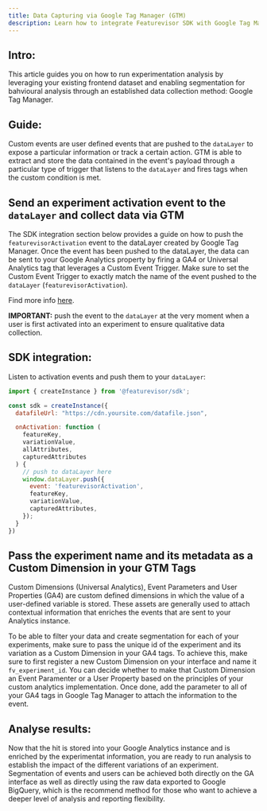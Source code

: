 ```yaml
---
title: Data Capturing via Google Tag Manager (GTM)
description: Learn how to integrate Featurevisor SDK with Google Tag Manager {% .lead %}
---
```

## Intro:

This article guides you on how to run experimentation analysis by leveraging your existing frontend dataset and enabling segmentation for bahvioural analysis through an established data collection method: Google Tag Manager. 

## Guide:

Custom events are user defined events that are pushed to the `dataLayer` to expose a particular information or track a certain action. GTM is able to extract and store the data contained in the event's payload through a particular type of trigger that listens to the `dataLayer` and fires tags when the custom condition is met.

## Send an experiment activation event to the `dataLayer` and collect data via GTM

The SDK integration section below provides a guide on how to push the `featurevisorActivation` event to the dataLayer created by Google Tag Manager. Once the event has been pushed to the dataLayer, the data can be sent to your Google Analytics property by firing a GA4 or Universal Analytics tag that leverages a Custom Event Trigger. Make sure to set the Custom Event Trigger to exactly match the name of the event pushed to the `dataLayer` (`featurevisorActivation`).

Find more info [here](https://support.google.com/tagmanager/answer/7679219?hl=en).

**IMPORTANT:** push the event to the `dataLayer` at the very moment when a user is first activated into an experiment to ensure qualitative data collection.

## SDK integration:

Listen to activation events and push them to your `dataLayer`:

```js
import { createInstance } from '@featurevisor/sdk';

const sdk = createInstance({
  datafileUrl: "https://cdn.yoursite.com/datafile.json",

  onActivation: function (
    featureKey,
    variationValue,
    allAttributes,
    capturedAttributes
  ) {
    // push to dataLayer here
    window.dataLayer.push({
      event: 'featurevisorActivation',
      featureKey,
      variationValue,
      capturedAttributes,
    });
  }
})
```

## Pass the experiment name and its metadata as a Custom Dimension in your GTM Tags

Custom Dimensions (Universal Analytics), Event Parameters and User Properties (GA4) are custom defined dimensions in which the value of a user-defined variable is stored. These assets are generally used to attach contextual information that enriches the events that are sent to your Analytics instance.

To be able to filter your data and create segmentation for each of your experiments, make sure to pass the unique id of the experiment and its variation as a Custom Dimension in your GA4 tags. To achieve this, make sure to first register a new Custom Dimension on your interface and name it `fv_experiment_id`. You can decide whether to make that Custom Dimension an Event Paramenter or a User Property based on the principles of your custom analytics implementation. Once done, add the parameter to all of your GA4 tags in Google Tag Manager to attach the information to the event.

## Analyse results:

Now that the hit is stored into your Google Analytics instance and is enriched by the experimentat information, you are ready to run analysis to establish the impact of the different variations of an experiment. Segmentation of events and users can be achieved both directly on the GA interface as well as directly using the raw data exported to Google BigQuery, which is the recommend method for those who want to achieve a deeper level of analysis and reporting flexibility.

